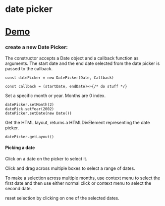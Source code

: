 # date picker

# [Demo](https://seegg.github.io/date-picker)

### create a new Date Picker:

The constructor accepts a Date object and a callback function as arguments. The start date and the end date selected from the date picker is passed to the callback. 

```
const datePicker = new DatePicker(Date, Callback)
```

```
const callback = (startDate, endDate)=>{/* do stuff */}
```

Set a specific month or year. Months are 0 index.

```
datePicker.setMonth(2)
datePick.setYear(2002)
datePicker.setDate(new Date())
```

Get the HTML layout, returns a HTMLDivElement representing the date picker.

```
datePicker.getLayout()
```

#### Picking a date

Click on a date on the picker to select it.

Click and drag across multiple boxes to select a range of dates.

To make a selection across multiple months, use context menu to select the first date and then use either normal click or context menu to select the second date.

reset selection by clicking on one of the selected dates.